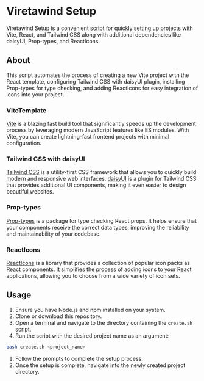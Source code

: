 # Viretawind Setup

Viretawind Setup is a convenient script for quickly setting up projects with Vite, React, and Tailwind CSS along with additional dependencies like daisyUI, Prop-types, and ReactIcons.

## About

This script automates the process of creating a new Vite project with the React template, configuring Tailwind CSS with daisyUI plugin, installing Prop-types for type checking, and adding ReactIcons for easy integration of icons into your project.

### ViteTemplate

[Vite](https://vitejs.dev/) is a blazing fast build tool that significantly speeds up the development process by leveraging modern JavaScript features like ES modules. With Vite, you can create lightning-fast frontend projects with minimal configuration.

### Tailwind CSS with daisyUI

[Tailwind CSS](https://tailwindcss.com/) is a utility-first CSS framework that allows you to quickly build modern and responsive web interfaces. [daisyUI](https://daisyui.com/) is a plugin for Tailwind CSS that provides additional UI components, making it even easier to design beautiful websites.

### Prop-types

[Prop-types](https://www.npmjs.com/package/prop-types) is a package for type checking React props. It helps ensure that your components receive the correct data types, improving the reliability and maintainability of your codebase.

### ReactIcons

[ReactIcons](https://react-icons.github.io/react-icons/) is a library that provides a collection of popular icon packs as React components. It simplifies the process of adding icons to your React applications, allowing you to choose from a wide variety of icon sets.

## Usage

1. Ensure you have Node.js and npm installed on your system.
2. Clone or download this repository.
3. Open a terminal and navigate to the directory containing the `create.sh` script.
4. Run the script with the desired project name as an argument:

```bash
bash create.sh <project_name>
```

1. Follow the prompts to complete the setup process.
2. Once the setup is complete, navigate into the newly created project directory.